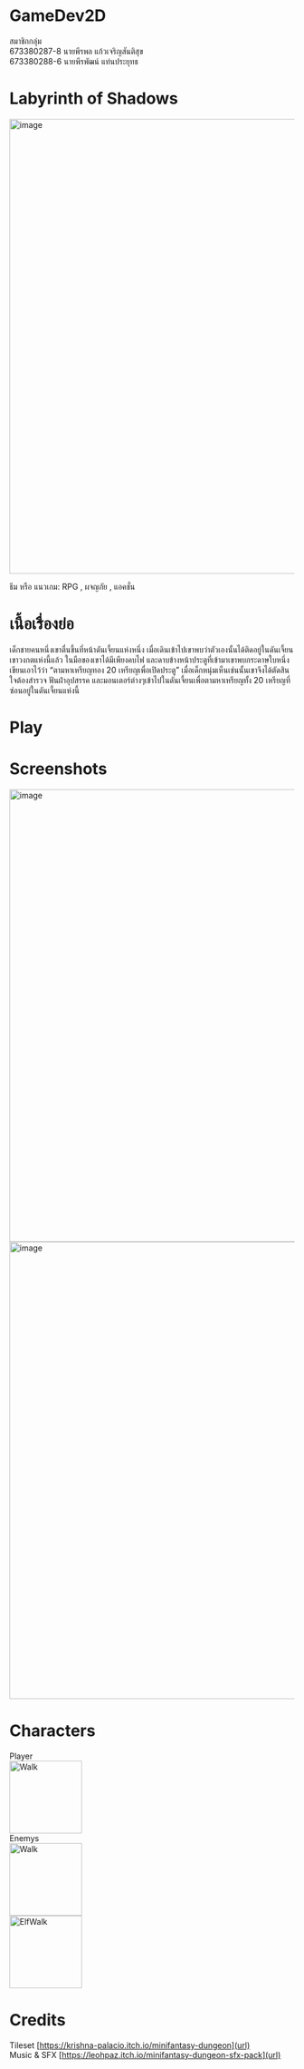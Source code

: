 # GameDev2D

สมาชิกกลุ่ม  
673380287-8 นายพีรพล แก้วเจริญสันติสุข  
673380288-6 นายพีรพัฒน์ แท่นประยุทธ  

# Labyrinth of Shadows
<img width="1277" height="802" alt="image" src="https://github.com/user-attachments/assets/9494a93b-5ed9-43a3-a752-d01810dd2a87" />

ธีม หรือ แนวเกม:  RPG , ผจญภัย , แอคชั่น

# เนื้อเรื่องย่อ

 เด็กชายคนหนึ่งเขาตื่นขึ้นที่หน้าดันเจี้ยนแห่งหนึ่ง เมื่อเดินเข้าไปเขาพบว่าตัวเองนั้นได้ติดอยู่ในดันเจี้ยนเขาวงกตแห่งนี้แล้ว ในมือของเขาได้มีเพียงคบไฟ และดาบข้างหน้าประตูที่เข้ามาเขาพบกระดาษใบหนึ่ง เขียนเอาไว้ว่า “ตามหาเหรียญทอง 20 เหรียญเพื่อเปิดประตู” เมื่อเด็กหนุ่มเห็นเช่นนั้นเขาจึงได้ตัดสินใจต้องสำรวจ ฟันฝ่าอุปสรรค และมอนเตอร์ต่างๆเข้าไปในดันเจี้ยนเพื่อตามหาเหรียญทั้ง 20 เหรียญที่ซ่อนอยู่ในดันเจี้ยนแห่งนี้
 
# Play

# Screenshots
<img width="1281" height="798" alt="image" src="https://github.com/user-attachments/assets/ef0863d7-922f-4ef1-b629-2b32687fb137" />
<img width="1287" height="806" alt="image" src="https://github.com/user-attachments/assets/5ac75fe2-f219-4d0d-bff1-9d624a839849" />

# Characters
Player  
<img width="128" height="128" alt="Walk" src="https://github.com/user-attachments/assets/a54b45f1-78e1-442e-a6af-c8246b10686d" />  
Enemys  
<img width="128" height="128" alt="Walk" src="https://github.com/user-attachments/assets/553038f9-1e93-4d27-97e0-0a2e5de3040b" />  
<img width="128" height="128" alt="ElfWalk" src="https://github.com/user-attachments/assets/11bc6264-0372-471f-b0ef-ac1403cadd69" />


# Credits

Tileset [https://krishna-palacio.itch.io/minifantasy-dungeon](url)  
Music & SFX [https://leohpaz.itch.io/minifantasy-dungeon-sfx-pack](url)  
